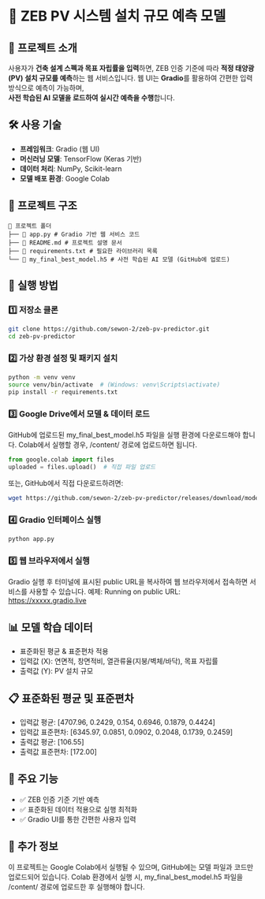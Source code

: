 # 🚀 ZEB PV 시스템 설치 규모 예측 모델

## 📌 프로젝트 소개
사용자가 **건축 설계 스펙과 목표 자립률을 입력**하면, ZEB 인증 기준에 따라 **적정 태양광(PV) 설치 규모를 예측**하는 웹 서비스입니다.
웹 UI는 **Gradio**를 활용하여 간편한 입력 방식으로 예측이 가능하며,  
**사전 학습된 AI 모델을 로드하여 실시간 예측을 수행**합니다.  

## 🛠 사용 기술
- **프레임워크**: Gradio (웹 UI)  
- **머신러닝 모델**: TensorFlow (Keras 기반)  
- **데이터 처리**: NumPy, Scikit-learn  
- **모델 배포 환경**: Google Colab  

## 📂 프로젝트 구조
```
📁 프로젝트 폴더 
├── 📄 app.py # Gradio 기반 웹 서비스 코드 
├── 📄 README.md # 프로젝트 설명 문서 
├── 📄 requirements.txt # 필요한 라이브러리 목록 
└── 📄 my_final_best_model.h5 # 사전 학습된 AI 모델 (GitHub에 업로드)
```

## 🚀 실행 방법
### 1️⃣ 저장소 클론
```bash
git clone https://github.com/sewon-2/zeb-pv-predictor.git
cd zeb-pv-predictor
```

### 2️⃣ 가상 환경 설정 및 패키지 설치
```bash
python -m venv venv
source venv/bin/activate  # (Windows: venv\Scripts\activate)
pip install -r requirements.txt
```

### 3️⃣ Google Drive에서 모델 & 데이터 로드
GitHub에 업로드된 my_final_best_model.h5 파일을 실행 환경에 다운로드해야 합니다.
Colab에서 실행할 경우, /content/ 경로에 업로드하면 됩니다.
```python
from google.colab import files
uploaded = files.upload()  # 직접 파일 업로드
```
또는, GitHub에서 직접 다운로드하려면:
```bash
wget https://github.com/sewon-2/zeb-pv-predictor/releases/download/model/my_final_best_model.h5
```

### 4️⃣ Gradio 인터페이스 실행
```bash
python app.py
```

### 5️⃣ 웹 브라우저에서 실행
Gradio 실행 후 터미널에 표시된 public URL을 복사하여 웹 브라우저에서 접속하면 서비스를 사용할 수 있습니다.
예제:
Running on public URL: https://xxxxx.gradio.live


## 📊 모델 학습 데이터
- 표준화된 평균 & 표준편차 적용
- 입력값 (X): 연면적, 창면적비, 열관류율(지붕/벽체/바닥), 목표 자립률
- 출력값 (Y): PV 설치 규모

## 📋 표준화된 평균 및 표준편차
- 입력값 평균: [4707.96, 0.2429, 0.154, 0.6946, 0.1879, 0.4424]
- 입력값 표준편차: [6345.97, 0.0851, 0.0902, 0.2048, 0.1739, 0.2459]
- 출력값 평균: [106.55]
- 출력값 표준편차: [172.00]

## 📌 주요 기능
- ✅ ZEB 인증 기준 기반 예측  
- ✅ 표준화된 데이터 적용으로 실행 최적화  
- ✅ Gradio UI를 통한 간편한 사용자 입력  

## 📌 추가 정보
이 프로젝트는 Google Colab에서 실행될 수 있으며,
GitHub에는 모델 파일과 코드만 업로드되어 있습니다.
Colab 환경에서 실행 시, my_final_best_model.h5 파일을 /content/ 경로에 업로드한 후 실행해야 합니다.

